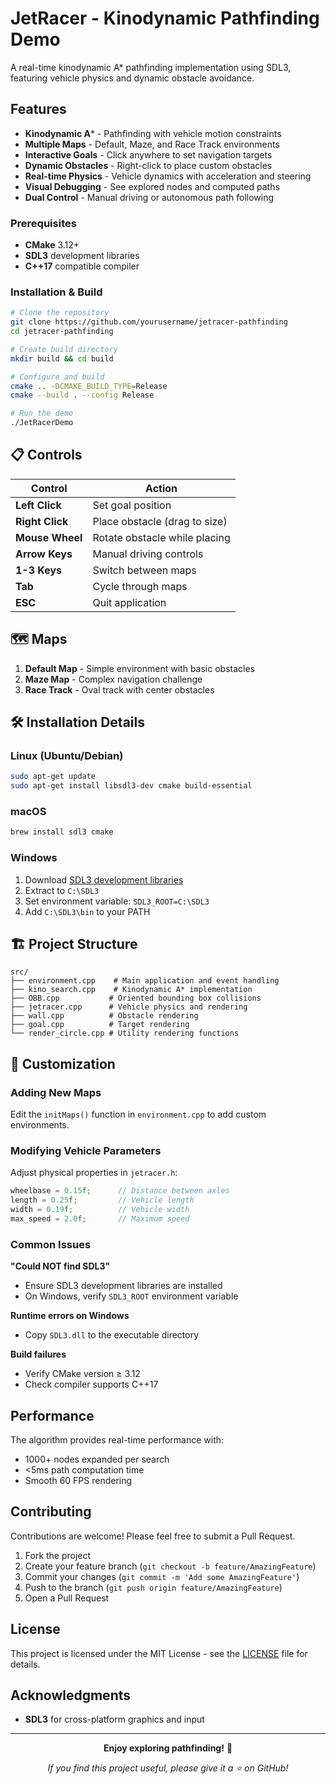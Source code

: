 # JetRacer - Kinodynamic Pathfinding Demo

A real-time kinodynamic A* pathfinding implementation using SDL3, featuring vehicle physics and dynamic obstacle avoidance.

## Features

- **Kinodynamic A*** - Pathfinding with vehicle motion constraints
- **Multiple Maps** - Default, Maze, and Race Track environments
- **Interactive Goals** - Click anywhere to set navigation targets
- **Dynamic Obstacles** - Right-click to place custom obstacles
- **Real-time Physics** - Vehicle dynamics with acceleration and steering
- **Visual Debugging** - See explored nodes and computed paths
- **Dual Control** - Manual driving or autonomous path following

### Prerequisites
- **CMake** 3.12+
- **SDL3** development libraries
- **C++17** compatible compiler

### Installation & Build

```bash
# Clone the repository
git clone https://github.com/yourusername/jetracer-pathfinding
cd jetracer-pathfinding

# Create build directory
mkdir build && cd build

# Configure and build
cmake .. -DCMAKE_BUILD_TYPE=Release
cmake --build . --config Release

# Run the demo
./JetRacerDemo
```

## 📋 Controls

| Control | Action |
|---------|--------|
| **Left Click** | Set goal position |
| **Right Click** | Place obstacle (drag to size) |
| **Mouse Wheel** | Rotate obstacle while placing |
| **Arrow Keys** | Manual driving controls |
| **1-3 Keys** | Switch between maps |
| **Tab** | Cycle through maps |
| **ESC** | Quit application |

## 🗺️ Maps

1. **Default Map** - Simple environment with basic obstacles
2. **Maze Map** - Complex navigation challenge
3. **Race Track** - Oval track with center obstacles

## 🛠️ Installation Details

### Linux (Ubuntu/Debian)
```bash
sudo apt-get update
sudo apt-get install libsdl3-dev cmake build-essential
```

### macOS
```bash
brew install sdl3 cmake
```

### Windows
1. Download [SDL3 development libraries](https://github.com/libsdl-org/SDL/releases)
2. Extract to `C:\SDL3`
3. Set environment variable: `SDL3_ROOT=C:\SDL3`
4. Add `C:\SDL3\bin` to your PATH

## 🏗️ Project Structure

```
src/
├── environment.cpp    # Main application and event handling
├── kino_search.cpp    # Kinodynamic A* implementation
├── OBB.cpp           # Oriented bounding box collisions
├── jetracer.cpp      # Vehicle physics and rendering
├── wall.cpp          # Obstacle rendering
├── goal.cpp          # Target rendering
└── render_circle.cpp # Utility rendering functions
```

## 🔧 Customization

### Adding New Maps
Edit the `initMaps()` function in `environment.cpp` to add custom environments.

### Modifying Vehicle Parameters
Adjust physical properties in `jetracer.h`:
```cpp
wheelbase = 0.15f;      // Distance between axles
length = 0.25f;         // Vehicle length
width = 0.19f;          // Vehicle width
max_speed = 2.0f;       // Maximum speed
```


### Common Issues

**"Could NOT find SDL3"**
- Ensure SDL3 development libraries are installed
- On Windows, verify `SDL3_ROOT` environment variable

**Runtime errors on Windows**
- Copy `SDL3.dll` to the executable directory

**Build failures**
- Verify CMake version ≥ 3.12
- Check compiler supports C++17

## Performance

The algorithm provides real-time performance with:
- 1000+ nodes expanded per search
- <5ms path computation time
- Smooth 60 FPS rendering

## Contributing

Contributions are welcome! Please feel free to submit a Pull Request.

1. Fork the project
2. Create your feature branch (`git checkout -b feature/AmazingFeature`)
3. Commit your changes (`git commit -m 'Add some AmazingFeature'`)
4. Push to the branch (`git push origin feature/AmazingFeature`)
5. Open a Pull Request

## License

This project is licensed under the MIT License - see the [LICENSE](LICENSE) file for details.

## Acknowledgments

- **SDL3** for cross-platform graphics and input

---

<div align="center">

**Enjoy exploring pathfinding!** 🎯

*If you find this project useful, please give it a ⭐ on GitHub!*

</div>
